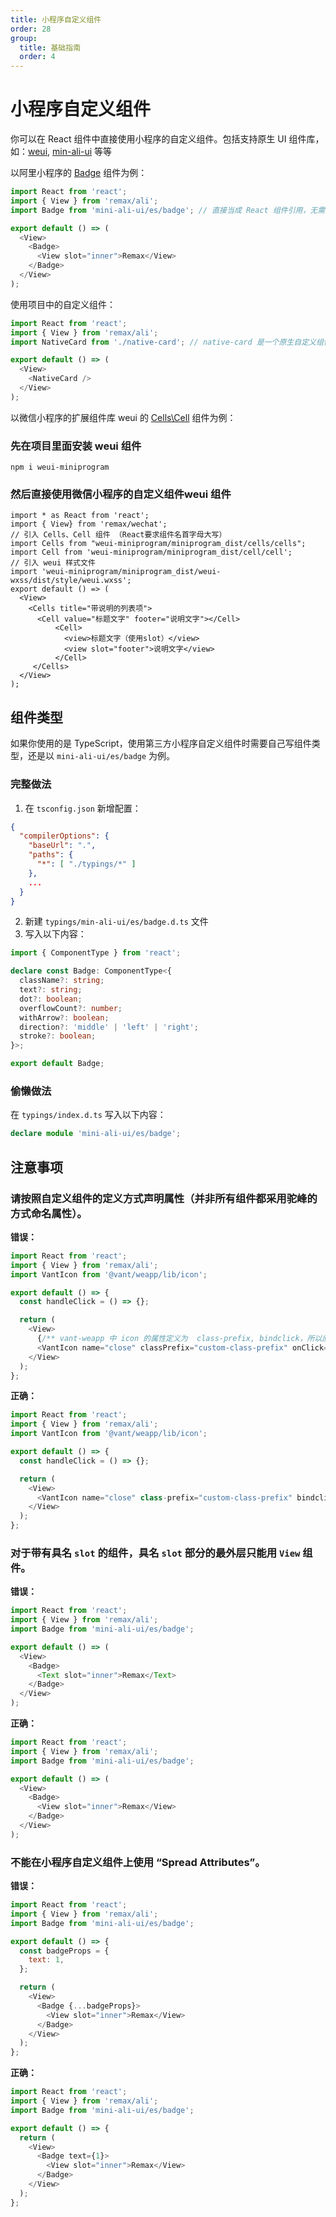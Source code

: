 ```yaml
---
title: 小程序自定义组件
order: 28
group:
  title: 基础指南
  order: 4
---
```


# 小程序自定义组件

你可以在 React 组件中直接使用小程序的自定义组件。包括支持原生 UI 组件库，如：[weui](https://github.com/wechat-miniprogram/weui-miniprogram), [min-ali-ui](https://github.com/Alibaba-mp/mini-ali-ui)
等等

以阿里小程序的 [Badge](https://docs.alipay.com/mini/component-ext/badge) 组件为例：

```js
import React from 'react';
import { View } from 'remax/ali';
import Badge from 'mini-ali-ui/es/badge'; // 直接当成 React 组件引用，无需申明 useComponents

export default () => (
  <View>
    <Badge>
      <View slot="inner">Remax</View>
    </Badge>
  </View>
);
```

使用项目中的自定义组件：

```js
import React from 'react';
import { View } from 'remax/ali';
import NativeCard from './native-card'; // native-card 是一个原生自定义组件

export default () => (
  <View>
    <NativeCard />
  </View>
);
```

以微信小程序的扩展组件库 weui 的 [Cells\Cell](https://developers.weixin.qq.com/miniprogram/dev/extended/weui/cell.html) 组件为例：
### 先在项目里面安装 weui 组件
```
npm i weui-miniprogram
```
### 然后直接使用微信小程序的自定义组件weui 组件
```
import * as React from 'react';
import { View} from 'remax/wechat';
// 引入 Cells、Cell 组件 （React要求组件名首字母大写）
import Cells from "weui-miniprogram/miniprogram_dist/cells/cells";
import Cell from 'weui-miniprogram/miniprogram_dist/cell/cell';
// 引入 weui 样式文件
import 'weui-miniprogram/miniprogram_dist/weui-wxss/dist/style/weui.wxss';
export default () => (
  <View>
    <Cells title="带说明的列表项">
      <Cell value="标题文字" footer="说明文字"></Cell>
          <Cell>
            <view>标题文字（使用slot）</view>
            <view slot="footer">说明文字</view>
          </Cell>
     </Cells>
  </View>
);
```

## 组件类型

如果你使用的是 TypeScript，使用第三方小程序自定义组件时需要自己写组件类型，还是以 `mini-ali-ui/es/badge` 为例。

### 完整做法

1. 在 `tsconfig.json` 新增配置：

```json
{
  "compilerOptions": {
    "baseUrl": ".",
    "paths": {
      "*": [ "./typings/*" ]
    },
    ...
  }
}
```

2. 新建 `typings/min-ali-ui/es/badge.d.ts` 文件
3. 写入以下内容：

```typescript
import { ComponentType } from 'react';

declare const Badge: ComponentType<{
  className?: string;
  text?: string;
  dot?: boolean;
  overflowCount?: number;
  withArrow?: boolean;
  direction?: 'middle' | 'left' | 'right';
  stroke?: boolean;
}>;

export default Badge;
```

### 偷懒做法

在 `typings/index.d.ts` 写入以下内容：

```typescript
declare module 'mini-ali-ui/es/badge';
```

## 注意事项

### 请按照自定义组件的定义方式声明属性（并非所有组件都采用驼峰的方式命名属性）。

**错误：**

```js
import React from 'react';
import { View } from 'remax/ali';
import VantIcon from '@vant/weapp/lib/icon';

export default () => {
  const handleClick = () => {};

  return (
    <View>
      {/** vant-weapp 中 icon 的属性定义为  class-prefix, bindclick，所以应遵循其命名规则 */}
      <VantIcon name="close" classPrefix="custom-class-prefix" onClick={handleClick} />
    </View>
  );
};
```

**正确：**

```js
import React from 'react';
import { View } from 'remax/ali';
import VantIcon from '@vant/weapp/lib/icon';

export default () => {
  const handleClick = () => {};

  return (
    <View>
      <VantIcon name="close" class-prefix="custom-class-prefix" bindclick={handleClick} />
    </View>
  );
};
```

### 对于带有具名 `slot` 的组件，具名 `slot` 部分的最外层只能用 `View` 组件。

**错误：**

```js
import React from 'react';
import { View } from 'remax/ali';
import Badge from 'mini-ali-ui/es/badge';

export default () => (
  <View>
    <Badge>
      <Text slot="inner">Remax</Text>
    </Badge>
  </View>
);
```

**正确：**

```js
import React from 'react';
import { View } from 'remax/ali';
import Badge from 'mini-ali-ui/es/badge';

export default () => (
  <View>
    <Badge>
      <View slot="inner">Remax</View>
    </Badge>
  </View>
);
```

### 不能在小程序自定义组件上使用 “Spread Attributes”。

**错误：**

```js
import React from 'react';
import { View } from 'remax/ali';
import Badge from 'mini-ali-ui/es/badge';

export default () => {
  const badgeProps = {
    text: 1,
  };

  return (
    <View>
      <Badge {...badgeProps}>
        <View slot="inner">Remax</View>
      </Badge>
    </View>
  );
};
```

**正确：**

```js
import React from 'react';
import { View } from 'remax/ali';
import Badge from 'mini-ali-ui/es/badge';

export default () => {
  return (
    <View>
      <Badge text={1}>
        <View slot="inner">Remax</View>
      </Badge>
    </View>
  );
};
```
